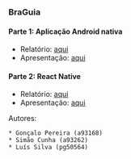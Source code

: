 ### BraGuia

#### Parte 1: Aplicação Android nativa
* Relatório: [aqui](https://github.com/simaocunha71/BraGuia/blob/main/Project%20Part%201/docs/TDS-Relatorio-Parte_1.pdf)
* Apresentação: [aqui](https://github.com/simaocunha71/BraGuia/blob/main/Project%20Part%201/docs/TDS-Apresentacao-Parte_1.pptx)

#### Parte 2: React Native
* Relatório: [aqui](https://github.com/simaocunha71/BraGuia/blob/main/Project%20Part%202/docs/TDS-Relatorio-Parte_2.pdf)
* Apresentação: [aqui](https://github.com/simaocunha71/BraGuia/blob/main/Project%20Part%202/docs/TDS-Apresentacao-Parte_2.pptx)

Autores:
```
* Gonçalo Pereira (a93168)
* Simão Cunha (a93262)
* Luís Silva (pg50564)
```

